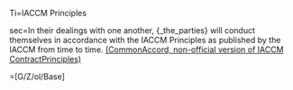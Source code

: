 
Ti=IACCM Principles

sec=In their dealings with one another, {_the_parties} will conduct themselves in accordance with the IACCM Principles as published by the IACCM from time to time.  <a href="http://commonaccord.org/index.php?action=doc&file=G/IACCM-ContractPrinciples-CmA/Principle/0.md">(CommonAccord, non-official version of IACCM ContractPrinciples)</a>

=[G/Z/ol/Base]
